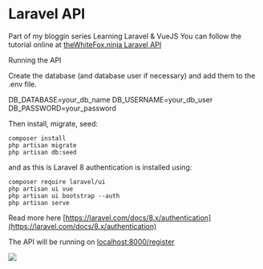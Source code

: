 # Laravel API
Part of my bloggin series Learning Laravel & VueJS
You can follow the tutorial online at [theWhiteFox.ninja Laravel API](https://www.thewhitefox.ninja/2021/2021-01-31-laravel-api/)

Running the API

Create the database (and database user if necessary) and add them to the .env file.

DB_DATABASE=your_db_name
DB_USERNAME=your_db_user
DB_PASSWORD=your_password

Then install, migrate, seed:

    composer install
    php artisan migrate
    php artisan db:seed

and as this is Laravel 8 authentication is installed using:

    composer require laravel/ui
    php artisan ui vue
    php artisan ui bootstrap --auth
    php artisan serve

Read more here
[https://laravel.com/docs/8.x/authentication](https://laravel.com/docs/8.x/authentication)

The API will be running on [localhost:8000/register](localhost:8000/register)

![](https://www.thewhitefox.ninja/static/bea310d577a2677c14e6f8a0d1931f7f/8711f/register.png)
